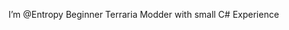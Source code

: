 I’m @Entropy 
Beginner Terraria Modder with small C# Experience


<!---
DeusRick/DeusRick is a ✨ special ✨ repository because its `README.md` (this file) appears on your GitHub profile.
You can click the Preview link to take a look at your changes.
--->
